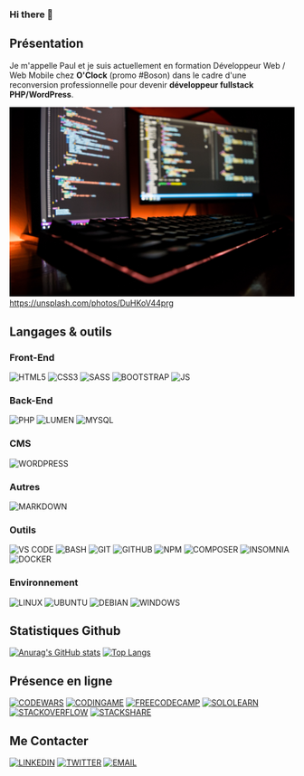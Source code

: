 ### Hi there 👋

## Présentation
Je m'appelle Paul et je suis actuellement en formation Développeur Web / Web Mobile chez **O'Clock** (promo #Boson) dans le cadre d'une reconversion professionnelle pour devenir **développeur fullstack PHP/WordPress**.

![](/images/image.jpg "Photo by Fotis Fotopoulos on Unsplash") https://unsplash.com/photos/DuHKoV44prg

## Langages & outils
<!-- badges here : https://shields.io/ -->
<!-- icons here : https://simpleicons.org/ -->
<!-- or -->
<!-- icons here : https://devicon.dev/ -->
### Front-End
![HTML5](https://img.shields.io/badge/HTML5-E34F26?style=for-the-badge&logo=html5&logoColor=white)
![CSS3](https://img.shields.io/badge/CSS3-1572B6?style=for-the-badge&logo=css3&logoColor=white)
![SASS](https://img.shields.io/badge/Sass-CC6699?style=for-the-badge&logo=sass&logoColor=white)
![BOOTSTRAP](https://img.shields.io/badge/Bootstrap-563D7C?style=for-the-badge&logo=bootstrap&logoColor=white)
![JS](https://img.shields.io/badge/JavaScript-323330?style=for-the-badge&logo=javascript&logoColor=F7DF1E)

### Back-End
![PHP](https://img.shields.io/badge/PHP-777BB4?style=for-the-badge&logo=php&logoColor=white)
![LUMEN](https://img.shields.io/badge/Lumen-E74430?style=for-the-badge&logo=lumen&logoColor=white)
![MYSQL](https://img.shields.io/badge/MySQL-00000F?style=for-the-badge&logo=mysql&logoColor=white)

### CMS
![WORDPRESS](https://img.shields.io/badge/Wordpress-21759B?style=for-the-badge&logo=wordpress&logoColor=white)

### Autres
![MARKDOWN](https://img.shields.io/badge/Markdown-000000?style=for-the-badge&logo=markdown&logoColor=white) 

### Outils
![VS CODE](https://img.shields.io/badge/Visual_Studio_Code-0078D4?style=for-the-badge&logo=visual%20studio%20code&logoColor=white)
![BASH](https://img.shields.io/badge/Bash-4EAA25?style=for-the-badge&logo=gnubash&logoColor=white)
![GIT](https://img.shields.io/badge/Git-F05032?style=for-the-badge&logo=git&logoColor=white)
![GITHUB](https://img.shields.io/badge/Github-181717?style=for-the-badge&logo=github&logoColor=white)
![NPM](https://img.shields.io/badge/npm-CB3837?style=for-the-badge&logo=npm&logoColor=white)
![COMPOSER](https://img.shields.io/badge/Composer-885630?style=for-the-badge&logo=composer&logoColor=white)
![INSOMNIA](https://img.shields.io/badge/Insomnia-4000BF?style=for-the-badge&logo=insomnia&logoColor=white)
![DOCKER](https://img.shields.io/badge/Docker-2496ED?style=for-the-badge&logo=docker&logoColor=white)

### Environnement
![LINUX](https://img.shields.io/badge/Linux-FCC624?style=for-the-badge&logo=linux&logoColor=black)
![UBUNTU](https://img.shields.io/badge/Ubuntu-E95420?style=for-the-badge&logo=ubuntu&logoColor=white)
![DEBIAN](https://img.shields.io/badge/Debian-A81D33?style=for-the-badge&logo=debian&logoColor=white)
![WINDOWS](https://img.shields.io/badge/Windows-0078D6?style=for-the-badge&logo=windows&logoColor=white)

## Statistiques Github
[![Anurag's GitHub stats](https://github-readme-stats.vercel.app/api?username=pnobecourt&theme=codeSTACKr&count_private=true&show_icons=true)](https://github.com/anuraghazra/github-readme-stats)
[![Top Langs](https://github-readme-stats.vercel.app/api/top-langs/?username=pnobecourt&theme=codeSTACKr&count_private=true&show_icons=true&langs_count=10&layout=compact)](https://github.com/anuraghazra/github-readme-stats)

## Présence en ligne
[![CODEWARS](https://img.shields.io/badge/Codewars-B1361E?style=for-the-badge&logo=codewars&logoColor=white)](https://www.codewars.com/users/pnobecourt)
[![CODINGAME](https://img.shields.io/badge/Codingame-F2BB13?style=for-the-badge&logo=codingame&logoColor=white)](https://www.codingame.com/profile/73885fb8ddd315422a45f7d55c99888b9755584)
[![FREECODECAMP](https://img.shields.io/badge/Freecodecamp-0A0A23?style=for-the-badge&logo=freecodecamp&logoColor=white)](https://www.freecodecamp.org/pnobecourt)
[![SOLOLEARN](https://img.shields.io/badge/Sololearn-149EF2?style=for-the-badge&logo=sololearn&logoColor=white)](https://www.sololearn.com/profile/4794390)
[![STACKOVERFLOW](https://img.shields.io/badge/StackOverflow-F58025?style=for-the-badge&logo=stackoverflow&logoColor=white)](https://stackoverflow.com/users/18698799/pnobecourt)
[![STACKSHARE](https://img.shields.io/badge/Stackshare-0690FA?style=for-the-badge&logo=stackshare&logoColor=white)](https://stackshare.io/pnobecourt)

## Me Contacter
[![LINKEDIN](https://img.shields.io/badge/LinkedIn-0077B5?style=for-the-badge&logo=linkedin&logoColor=white)](https://www.linkedin.com/in/paul-nobecourt)
[![TWITTER](https://img.shields.io/badge/Twitter-1DA1F2?style=for-the-badge&logo=twitter&logoColor=white)](https://twitter.com/NobecourtPaul)
[![EMAIL](https://img.shields.io/badge/Email-EA4335?style=for-the-badge&logo=gmail&logoColor=white)](mailto:paul.nobecourt@mailo.com)

<!--
**pnobecourt/pnobecourt** is a ✨ _special_ ✨ repository because its `README.md` (this file) appears on your GitHub profile.

Here are some ideas to get you started:

- 🔭 I’m currently working on ...
- 🌱 I’m currently learning ...
- 👯 I’m looking to collaborate on ...
- 🤔 I’m looking for help with ...
- 💬 Ask me about ...
- 📫 How to reach me: ...
- 😄 Pronouns: ...
- ⚡ Fun fact: ...
-->
